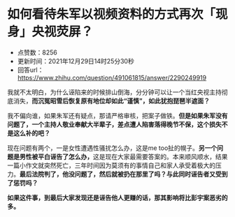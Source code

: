 # 如何看待朱军以视频资料的方式再次「现身」央视荧屏？
- 点赞数：8256
- 更新时间：2021年12月29日14时25分30秒
- 回答url：https://www.zhihu.com/question/491061815/answer/2290249919
<body>
 <p data-pid="zi1o3MWA">我就不太明白，为什么诬陷来的时候排山倒海，分分钟可以让一个当红央视主持彻底消失，<b>而沉冤昭雪后恢复原有地位却如此“谨慎”，如此犹抱琵琶半遮面？</b></p>
 <p data-pid="vgUuQQjP">我不偏向谁，如果朱军还有疑点，那请严格审核，把案子做铁。<b>但是如果朱军没有问题了，一个主持人敬业奉献大半辈子，差点遭人陷害落得晚节不保，这个损失不是这么补的吧？</b></p>
 <p data-pid="PgC-9RMy">现在问题有两个，一是女性遭遇性骚扰怎么办，这是me too扯的幌子。<b>另一个问题是男性被平白诬告了怎么办，</b>这是现在大家最需要答案的。本来顺风顺水，结果一篇小作文就突然死亡，三年时间因为莫须有的事情自己和家人承受着极大的压力。<b>最后法院判了，他没问题了，然后就被扔在那里了吗？与此同时诬告者又受到了惩罚吗？</b></p>
 <p data-pid="rTJlP4V1"><b>如果这件事，到最后大家发现还是诬告他人更赚的话，那其影响将比彭宇案恶劣的多。</b></p>
</body>